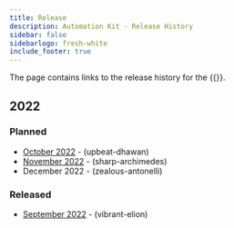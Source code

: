```yaml
---
title: Release
description: Automation Kit - Release History
sidebar: false
sidebarlogo: fresh-white
include_footer: true
---
```


The page contains links to the release history for the {{<product-name>}}.

## 2022

### Planned

- [October 2022](/releases/october-2022) - (upbeat-dhawan)
- [November 2022](/releases/november-2022) - (sharp-archimedes)
- December 2022 - (zealous-antonelli)

### Released

- [September 2022](/releases/september-2022) - (vibrant-elion)